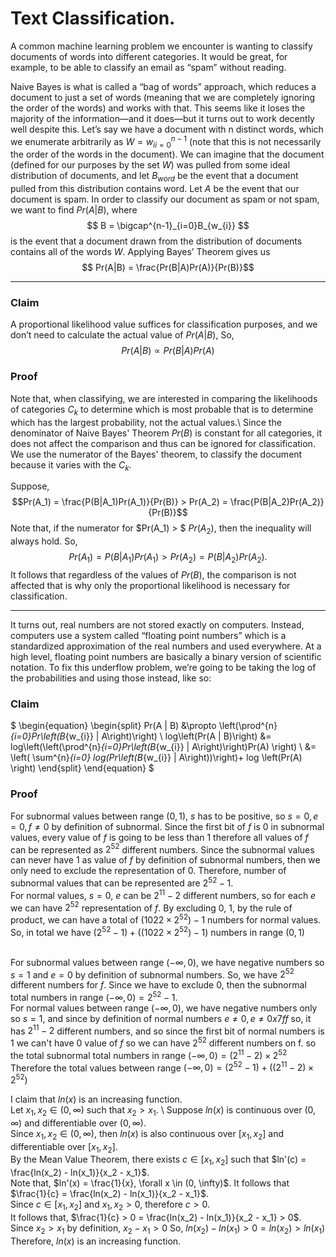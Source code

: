 # Text Classification. 

A common machine learning problem we encounter is wanting to classify documents of words into different
categories. It would be great, for example, to be able to classify an email as “spam” without reading. 


Naive Bayes is what is called a “bag of words” approach, which reduces a document to just a set of words
(meaning that we are completely ignoring the order of the words) and works with that. This seems like it loses
the majority of the information—and it does—but it turns out to work decently well despite this.
Let’s say we have a document with n distinct words, which we enumerate arbitrarily as $W = {w_i}^{n−1}_{i=0}$ (note that
this is not necessarily the order of the words in the document). We can imagine that the document (defined for
our purposes by the set $W$) was pulled from some ideal distribution of documents, and let $B_{word}$ be the event
that a document pulled from this distribution contains word. Let $A$ be the event that our document is spam.
In order to classify our document as spam or not spam, we want to find $Pr(A | B)$, where
$$ B = \bigcap^{n-1}_{i=0}B_{w_{i}} $$ 
is the event that a document drawn from the distribution of documents contains all of the words $W$.
Applying Bayes’ Theorem gives us 
$$ Pr(A|B) = \frac{Pr(B|A)Pr(A)}{Pr(B)}$$ 

----------

### Claim
A proportional likelihood value suffices for classification purposes, and we
don’t need to calculate the actual value of $Pr(A | B)$, So,
$$Pr(A | B) \propto Pr(B | A) Pr(A)$$

### Proof
Note that, when classifying, we are interested in comparing the likelihoods of  categories $C_k$ to determine which is most probable that is to determine which has the largest probability, not the actual values.\\
Since the denominator of Naive Bayes' Theorem $Pr(B)$ is constant for all categories, it does not affect the comparison and thus can be ignored for classification. We use the numerator of the Bayes' theorem, to classify the document because it varies with the $C_k$.

Suppose, $$Pr(A_1) = \frac{P(B|A_1)Pr(A_1)}{Pr(B)} > Pr(A_2) = \frac{P(B|A_2)Pr(A_2)}{Pr(B)}$$
Note that, if the numerator for $Pr(A_1) > $ $Pr(A_2)$, then the inequality will always hold. 
So, $$Pr(A_1) = {P(B|A_1)Pr(A_1)} > Pr(A_2) = {P(B|A_2)Pr(A_2)}.$$ It follows that regardless of the values of $Pr(B)$, the comparison is not affected that is why only the proportional likelihood is necessary for classification.

----------
It turns out, real numbers are not stored exactly on computers. Instead, computers use a system called “floating
point numbers” which is a standardized approximation of the real numbers and used everywhere. At a high
level, floating point numbers are basically a binary version of scientific notation.
To fix this underflow problem, we’re going to be taking the log of the probabilities and using those instead, like
so: 

### Claim
$
\begin{equation}
    \begin{split}
Pr(A | B) &\propto \left(\prod^{n}_{i=0}Pr\left(B_{w_{i}} | A\right)\right)
 \\
log\left(Pr(A | B)\right) &= log\left(\left(\prod^{n}_{i=0}Pr\left(B_{w_{i}} | A\right)\right)Pr(A) \right) \\
&= \left( \sum^{n}_{i=0} log(Pr\left(B_{w_{i}} | A\right))\right)+ log \left(Pr(A) \right)
    \end{split}
\end{equation}
$

### Proof
For subnormal values between range $(0, 1)$, $s$ has to be positive, so $s = 0, e = 0, f \neq 0$ by definition of subnormal. Since the first bit of $f$ is $0$ in subnormal values, every value of $f$ is going to be less than $1$ therefore all values of $f$ can be represented as $2^{52}$ different numbers. Since the subnormal values can never have $1$ as value of $f$ by definition of subnormal numbers, then we only need to exclude the representation of $0$. Therefore, number of subnormal values that can be represented are $2^{52} - 1$. <br>
For normal values, $s = 0$, $e$ can be $2^{11} - 2$ different numbers, so for each $e$ we can have $2^{52}$ representation of $f$. By excluding 0, 1, by the rule of product, we can have a total of $(1022 \times 2^{52}) - 1$ numbers for normal values.
So, in total we have $(2^{52}-1) + ((1022 \times 2^{52}) - 1)$ numbers in range $(0,1)$ 
<br>
<br>

For subnormal values between range $(-\infty, 0)$, we have negative numbers so $s = 1$ and $e = 0$ by definition of subnormal numbers. So, we have $2^52$ different numbers for $f$. Since we have to exclude $0$, then the subnormal total numbers in range $(-\infty, 0) = 2^{52} - 1$. <br>
For normal values between range $(-\infty, 0)$, we have negative numbers only so $s = 1$, and since by definition of normal numbers $e \neq 0, e \neq 0x7ff$ so, it has $2^{11} - 2$ different numbers, and so since the first bit of normal numbers is $1$ we can't have $0$ value of $f$ so we can have $2^{52}$ different numbers on f. so the  total subnormal total numbers in range $(-\infty, 0) = (2^{11} - 2) \times 2^{52}$ <br>
Therefore the total values between range $(-\infty, 0) = (2^{52} - 1) + ((2^{11}-2) \times 2^{52})$


I claim that $ln(x)$ is an increasing function. <br>
Let $x_1, x_2 \in (0, \infty)$ such that $x_2 > x_1$. \\
Suppose $ln(x)$ is continuous over $(0, \infty)$ and differentiable over $(0, \infty).$ <br>
Since $x_1, x_2 \in (0, \infty)$, then $ln(x)$ is also continuous over $[x_1, x_2]$ and differentiable over $[x_1, x_2].$ <br>
By the Mean Value Theorem, there exists $c \in [x_1, x_2]$ such that $ln'(c) = \frac{ln(x_2) - ln(x_1)}{x_2 - x_1}$. <br>
Note that, $ln'(x) = \frac{1}{x}, \forall x \in (0, \infty)$. It follows that $\frac{1}{c} = \frac{ln(x_2) - ln(x_1)}{x_2 - x_1}$.  <br>
Since $c \in [x_1, x_2]$ and $x_1, x_2 > 0$, therefore $c > 0$. <br>
It follows that, $\frac{1}{c} > 0 = \frac{ln(x_2) - ln(x_1)}{x_2 - x_1} > 0$. Since $x_2 > x_1$ by definition, $x_2 - x_1 > 0$ So, $ln(x_2) - ln(x_1) > 0 = ln(x_2) > ln(x_1)$<br>
Therefore, $ln(x)$ is an increasing function.
<br>
<br>